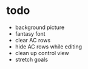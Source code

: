 # todo
- background picture
- fantasy font
- clear AC rows
- hide AC rows while editing
- clean up control view
- stretch goals
